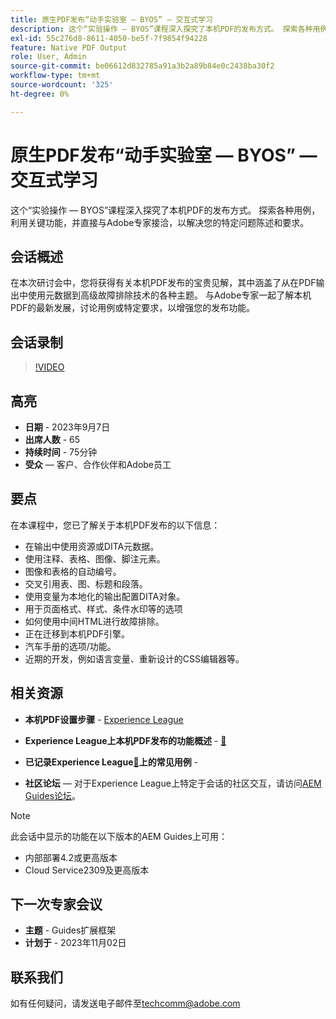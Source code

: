 ```yaml
---
title: 原生PDF发布“动手实验室 — BYOS” — 交互式学习
description: 这个“实验操作 — BYOS”课程深入探究了本机PDF的发布方式。 探索各种用例，利用关键功能，并直接与Adobe专家接洽，以解决您的特定问题陈述和要求。
exl-id: 55c276d8-8611-4050-be5f-7f9854f94228
feature: Native PDF Output
role: User, Admin
source-git-commit: be06612d832785a91a3b2a89b84e0c2438ba30f2
workflow-type: tm+mt
source-wordcount: '325'
ht-degree: 0%

---
```


# 原生PDF发布“动手实验室 — BYOS” — 交互式学习

这个“实验操作 — BYOS”课程深入探究了本机PDF的发布方式。 探索各种用例，利用关键功能，并直接与Adobe专家接洽，以解决您的特定问题陈述和要求。

## 会话概述

在本次研讨会中，您将获得有关本机PDF发布的宝贵见解，其中涵盖了从在PDF输出中使用元数据到高级故障排除技术的各种主题。 与Adobe专家一起了解本机PDF的最新发展，讨论用例或特定要求，以增强您的发布功能。

## 会话录制

>[!VIDEO](https://video.tv.adobe.com/v/3424375/native-pdf-aem-guides?quality=12&learn=on)

## 高亮

- **日期** - 2023年9月7日
- **出席人数** - 65
- **持续时间** - 75分钟
- **受众** — 客户、合作伙伴和Adobe员工

## 要点

在本课程中，您已了解关于本机PDF发布的以下信息：

- 在输出中使用资源或DITA元数据。
- 使用注释、表格、图像、脚注元素。
- 图像和表格的自动编号。
- 交叉引用表、图、标题和段落。
- 使用变量为本地化的输出配置DITA对象。
- 用于页面格式、样式、条件水印等的选项
- 如何使用中间HTML进行故障排除。
- 正在迁移到本机PDF引擎。
- 汽车手册的选项/功能。
- 近期的开发，例如语言变量、重新设计的CSS编辑器等。


## 相关资源

- **本机PDF设置步骤** - [Experience League](https://experienceleague.adobe.com/docs/experience-manager-guides-learn/tutorials/knowledge-base/kb-articles/publishing/configuring-aem-environment-for-native-pdf-publishing.html?lang=en)

- **Experience League上本机PDF发布的功能概述** - [&#128279;](https://experienceleague.adobe.com/docs/experience-manager-guides-learn/tutorials/knowledge-base/expert-session/native-pdf-publishing-essentials-feb23.html?lang=zh-Hans)

- **已记录Experience League[&#128279;](https://experienceleague.adobe.com/docs/experience-manager-guides-learn/tutorials/install-guide/on-prem-ig/output-gen-config/config-native-pdf-publish/content-styles/stylesheet.html?lang=zh-Hans)上的常见用例** - 

- **社区论坛** — 对于Experience League上特定于会话的社区交互，请访问[AEM Guides论坛](https://experienceleaguecommunities.adobe.com/t5/experience-manager-guides/bd-p/xml-documentation-discussions)。

>[!NOTE]
>
> 此会话中显示的功能在以下版本的AEM Guides上可用：
> - 内部部署4.2或更高版本
> - Cloud Service2309及更高版本

## 下一次专家会议

- **主题** - Guides扩展框架
- **计划于** - 2023年11月02日

## 联系我们

如有任何疑问，请发送电子邮件至<techcomm@adobe.com>
